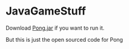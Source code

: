 # JavaGameStuff
Download <a href="https://github.com/CodePearly/JavaGameStuff/releases/download/Pong-v1.0/Pong.jar">Pong.jar</a> if you want to run it.

But this is just the open sourced code for Pong
